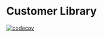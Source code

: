 # Customer Library

[![codecov](https://codecov.io/gh/NKaty/CustomerLibrary/branch/master/graph/badge.svg?token=RYH09HPEW9)](https://codecov.io/gh/NKaty/CustomerLibrary)